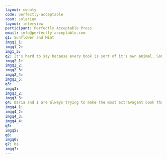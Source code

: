 ```yaml
---
layout: county 
code: perfectly-acceptable
room: solarium
layout: interview
participant: Perfectly Acceptable Press
email: info@perfectly-acceptable.com
q1: Sunflower and Mint
imgq1_1: 
imgq1_2: 
img1_3: 
q2: It's hard to say because every book is sort of it's own animal. Sometimes, an artist isn't too far along with a project when we start working together, and we can really design the book together; other times they're almost totally done with it and it's up to me to try to perceive the essential energy of the book and design the publication around that., , If we're doing full-color printing, we use digital color profiles for CMYK. I try to pick a palette that can faithfully reproduce the artwork while still giving it a little Riso 'edge.' Trying to adhere to closely to true CMYK ends up looking flat! If the artist is doing separations themselves, colors are pretty much up to them, as long as they don't give me too many colors to print!
imgq2_1: 
imgq2_2: 
imgq2_3: 
imgq2_4: 
imgq2_5: 
q3: 
imgq3: 
imgq3_2: 
imgq3_3: 
q4: Daria and I are always trying to make the most extravagant book that we can. The title we did together before this was hand-sewn with bells sewn onto the book, and featured a two-foot foldout. This time, we wanted to try to go big so you could really appreciate the details of her collages. It took forever to print!
imgq4_1: 
imgq4_2: 
imgq4_3: 
imgq4_4: 
q5: 
imgq5: 
q6: 
imgq6: 
q7: hi
imgq7: 
---
```

